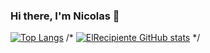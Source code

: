 ### Hi there, I'm Nicolas 👋

[![Top Langs](https://github-readme-stats.vercel.app/api/top-langs/?username=ElRecipiente)](https://github.com/ElRecipiente/github-readme-stats&theme=dark)
/* [![ElRecipiente GitHub stats](https://github-readme-stats.vercel.app/api?username=ElRecipiente&hide=prs,issues&theme=dark)](https://github.com/ElRecipiente/github-readme-stats) */
